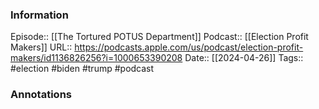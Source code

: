 ### Information

Episode:: [[The Tortured POTUS Department]]
Podcast:: [[Election Profit Makers]]
URL:: https://podcasts.apple.com/us/podcast/election-profit-makers/id1136826256?i=1000653390208
Date:: [[2024-04-26]]
Tags:: #election #biden #trump
#podcast


### Annotations

